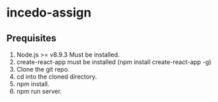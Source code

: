 # incedo-assign

Prequisites
------------
1. Node.js >= v8.9.3 Must be installed.
2. create-react-app must be installed (npm install create-react-app -g)
3. Clone the git repo.
4. cd into the cloned directory.
5. npm install.
6. npm run server.
